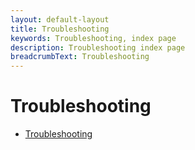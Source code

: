 ```yaml
---
layout: default-layout
title: Troubleshooting
keywords: Troubleshooting, index page
description: Troubleshooting index page
breadcrumbText: Troubleshooting
---
```



# Troubleshooting

- [Troubleshooting](troubleshooting.md)